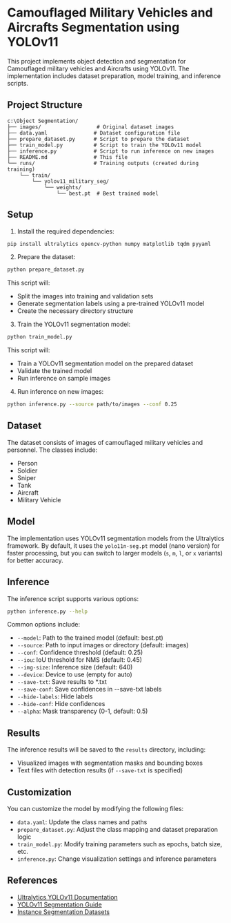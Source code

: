 # Camouflaged Military Vehicles and Aircrafts Segmentation using YOLOv11

This project implements object detection and segmentation for Camouflaged military vehicles and Aircrafts using YOLOv11. The implementation includes dataset preparation, model training, and inference scripts.

## Project Structure

```
c:\Object Segmentation/
├── images/                  # Original dataset images
├── data.yaml               # Dataset configuration file
├── prepare_dataset.py      # Script to prepare the dataset
├── train_model.py          # Script to train the YOLOv11 model
├── inference.py            # Script to run inference on new images
├── README.md               # This file
└── runs/                   # Training outputs (created during training)
    └── train/
        └── yolov11_military_seg/
            └── weights/
                └── best.pt  # Best trained model
```

## Setup

1. Install the required dependencies:

```bash
pip install ultralytics opencv-python numpy matplotlib tqdm pyyaml
```

2. Prepare the dataset:

```bash
python prepare_dataset.py
```

This script will:
- Split the images into training and validation sets
- Generate segmentation labels using a pre-trained YOLOv11 model
- Create the necessary directory structure

3. Train the YOLOv11 segmentation model:

```bash
python train_model.py
```

This script will:
- Train a YOLOv11 segmentation model on the prepared dataset
- Validate the trained model
- Run inference on sample images

4. Run inference on new images:

```bash
python inference.py --source path/to/images --conf 0.25
```

## Dataset

The dataset consists of images of camouflaged military vehicles and personnel. The classes include:

- Person
- Soldier
- Sniper
- Tank
- Aircraft
- Military Vehicle

## Model

The implementation uses YOLOv11 segmentation models from the Ultralytics framework. By default, it uses the `yolo11n-seg.pt` model (nano version) for faster processing, but you can switch to larger models (`s`, `m`, `l`, or `x` variants) for better accuracy.

## Inference

The inference script supports various options:

```bash
python inference.py --help
```

Common options include:

- `--model`: Path to the trained model (default: best.pt)
- `--source`: Path to input images or directory (default: images)
- `--conf`: Confidence threshold (default: 0.25)
- `--iou`: IoU threshold for NMS (default: 0.45)
- `--img-size`: Inference size (default: 640)
- `--device`: Device to use (empty for auto)
- `--save-txt`: Save results to *.txt
- `--save-conf`: Save confidences in --save-txt labels
- `--hide-labels`: Hide labels
- `--hide-conf`: Hide confidences
- `--alpha`: Mask transparency (0-1, default: 0.5)

## Results

The inference results will be saved to the `results` directory, including:

- Visualized images with segmentation masks and bounding boxes
- Text files with detection results (if `--save-txt` is specified)

## Customization

You can customize the model by modifying the following files:

- `data.yaml`: Update the class names and paths
- `prepare_dataset.py`: Adjust the class mapping and dataset preparation logic
- `train_model.py`: Modify training parameters such as epochs, batch size, etc.
- `inference.py`: Change visualization settings and inference parameters

## References

- [Ultralytics YOLOv11 Documentation](https://docs.ultralytics.com/)
- [YOLOv11 Segmentation Guide](https://docs.ultralytics.com/tasks/segment/)
- [Instance Segmentation Datasets](https://docs.ultralytics.com/datasets/segment/)
